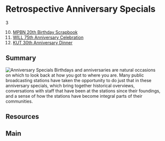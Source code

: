 # Retrospective Anniversary Specials

3

10. [MPBN 20th Birthday Scrapbook](/catalog/cpb-aacip_245-214mwb7d)
11. [WILL 75th Anniversary Celebration](/catalog/cpb-aacip_16-79v15q57)
12. [KUT 30th Anniversary Dinner](/catalog/cpb-aacip_402-70zpch1s)

## Summary

![Anniversary Specials](https://s3.amazonaws.com/americanarchive.org/exhibits/AAPB_Exhibit_StationHistories_image2.jpg)
Birthdays and anniversaries are natural occasions on which to look back at how you got to where you are. Many public broadcasting stations have taken the opportunity to do just that in these anniversary specials, which bring together historical overviews, conversations with staff that have been at the stations since their foundings, and a sense of how the stations have become integral parts of their communities.

## Resources

## Main


